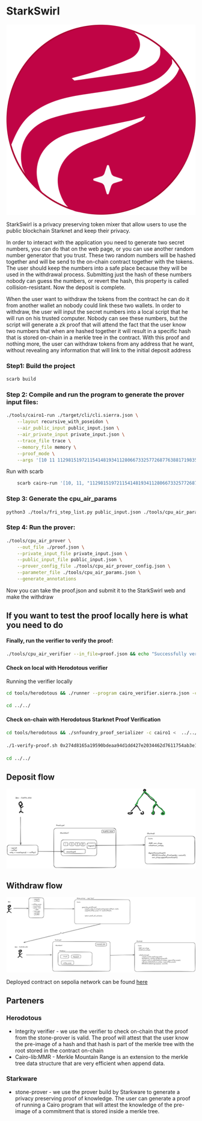 # StarkSwirl

![StarkSwirl](logo.png)

StarkSwirl is a privacy preserving token mixer that allow users to use the public blockchain Starknet and keep their privacy.


In order to interact with the application you need to generate two secret numbers, you can do that on the web page, or you can use another random number generator that you trust. These two random numbers will be hashed together and will be send to the on-chain contract together with the tokens. The user should keep the numbers into a safe place because they will be used in the withdrawal process. Submitting just the hash of these numbers nobody can guess the numbers, or revert the hash, this property is called collision-resistant. Now the deposit is complete.

When the user want to withdraw the tokens from the contract he can do it from another wallet an nobody could link these two wallets. In order to withdraw, the user will input the secret numbers into a local script that he will run on his trusted computer. Nobody can see these numbers, but the script will generate a zk proof that will attend the fact that the user know two numbers that when are hashed together it will result in a specific hash that is stored on-chain in a merkle tree in the contract.
With this proof and nothing more, the user can withdraw tokens from any address that he want, without revealing any information that will link to the initial deposit address

### Step1: Build the project
```bash
scarb build
```

### Step 2: Compile and run the program to generate the prover input files:
```bash
./tools/cairo1-run ./target/cli/cli.sierra.json \
    --layout recursive_with_poseidon \
    --air_public_input public_input.json \
    --air_private_input private_input.json \
    --trace_file trace \
    --memory_file memory \
    --proof_mode \
    --args '[10 11 1129815197211541481934112806673325772687763881719835256646064516195041515616 2786116088662035069066189777680990419908396521409751409107279532930231316343 720715426701967055035294042879755975444379718307065207767162367043303899735 1715556295878999972957474070461491436465516895623517391664966219403971354436 1 8 2 1953494062994346031473676762198846975365628378496072945247633132004575093152 126113334767614658176188594640568076708777092902948464648204141774749582367 2 2786116088662035069066189777680990419908396521409751409107279532930231316343 3144957507973559441671210571674558258320337923190994230670584137810138721781]'
```

Run with scarb
```bash
    scarb cairo-run '[10, 11, "1129815197211541481934112806673325772687763881719835256646064516195041515616", "2786116088662035069066189777680990419908396521409751409107279532930231316343", "720715426701967055035294042879755975444379718307065207767162367043303899735", "1715556295878999972957474070461491436465516895623517391664966219403971354436", 1, 8, ["1953494062994346031473676762198846975365628378496072945247633132004575093152", "126113334767614658176188594640568076708777092902948464648204141774749582367"], ["2786116088662035069066189777680990419908396521409751409107279532930231316343", "3144957507973559441671210571674558258320337923190994230670584137810138721781"]]'
```


### Step 3: Generate the cpu_air_params
```bash
python3 ./tools/fri_step_list.py public_input.json ./tools/cpu_air_params.json
```

### Step 4: Run the prover:

```bash
./tools/cpu_air_prover \
    --out_file ./proof.json \
    --private_input_file private_input.json \
    --public_input_file public_input.json \
    --prover_config_file ./tools/cpu_air_prover_config.json \
    --parameter_file ./tools/cpu_air_params.json \
    --generate_annotations
```
Now you can take the proof.json and submit it to the StarkSwirl web and make the withdraw


## If you want to test the proof locally here is what you need to do

#### Finally, run the verifier to verify the proof:
```bash
./tools/cpu_air_verifier --in_file=proof.json && echo "Successfully verified example proof."
```


#### Check on local with Herodotous verifier

Running the verifier locally

```bash
cd tools/herodotous && ./runner --program cairo_verifier.sierra.json -c cairo1 < ../../proof.json

cd ../../
```


#### Check on-chain with Herodotous Starknet Proof Verification
```bash
cd tools/herodotous && ./snfoundry_proof_serializer -c cairo1 <  ../../fibonacci_proof.json > ../../calldata

./1-verify-proof.sh 0x274d8165a19590bdeaa94d1dd427e2034462d7611754ab3e15714a908c60df7 ../../calldata

cd ../../
```


## Deposit flow

![Deposit](Deposit.png)

## Withdraw flow
![Withdraw](Withdraw.png)


Deployed contract on sepolia network can be found [here](https://sepolia.starkscan.co/contract/0x0251a03effbd84af6def3138a41f338ffc1dc196c07ccdeb3405b3c55e21c85a#overview)


## Parteners 
### Herodotous
 - Integrity verifier - we use the verifier to check on-chain that the proof from the stone-prover is valid. The proof will attest that the user know the pre-image of a hash and that hash is part of the merkle tree with the root stored in the contract on-chain
 - Cairo-lib:MMR - Merkle Mountain Range is an extension to the merkle tree data structure that are very efficient when append data.

### Starkware
 - stone-prover - we use the prover build by Starkware to generate a privacy preserving proof of knowledge. The user can generate a proof of running a Cairo program that will attest the knowledge of the pre-image of a commitment that is stored inside a merkle tree.
